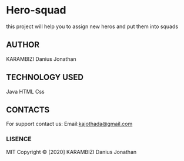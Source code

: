 # Hero-squad
this project will help you to assign new heros and put them into squads
## AUTHOR

KARAMBIZI Danius Jonathan

## TECHNOLOGY USED
 Java
    HTML
    Css
    
## CONTACTS

For support contact us:
    Email:kajothada@gmail.com
    
### LISENCE

MIT
Copyright © [2020] KARAMBIZI Danius Jonathan
